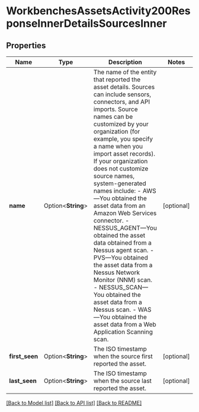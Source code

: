 # WorkbenchesAssetsActivity200ResponseInnerDetailsSourcesInner

## Properties

Name | Type | Description | Notes
------------ | ------------- | ------------- | -------------
**name** | Option<**String**> | The name of the entity that reported the asset details. Sources can include sensors, connectors, and API imports. Source names can be customized by your organization (for example, you specify a name when you import asset records). If your organization does not customize source names, system-generated names include:  - AWS—You obtained the asset data from an Amazon Web Services connector.  - NESSUS_AGENT—You obtained the asset data obtained from a Nessus agent scan.  - PVS—You obtained the asset data from a Nessus Network Monitor (NNM) scan.  - NESSUS_SCAN—You obtained the asset data from a Nessus scan.  - WAS—You obtained the asset data from a  Web Application Scanning scan. | [optional]
**first_seen** | Option<**String**> | The ISO timestamp when the source first reported the asset. | [optional]
**last_seen** | Option<**String**> | The ISO timestamp when the source last reported the asset. | [optional]

[[Back to Model list]](../README.md#documentation-for-models) [[Back to API list]](../README.md#documentation-for-api-endpoints) [[Back to README]](../README.md)


